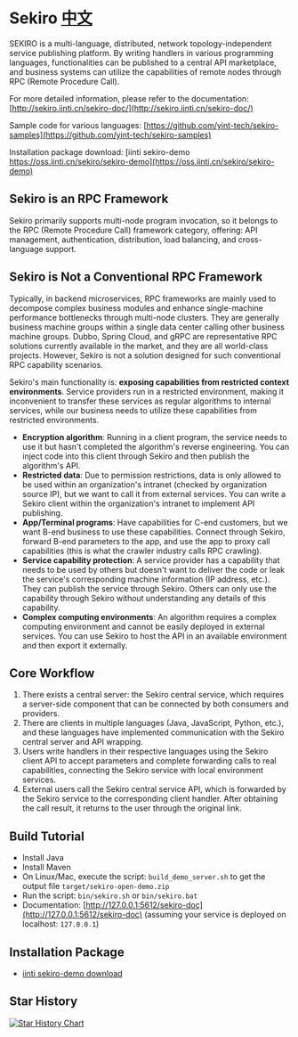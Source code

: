 # Sekiro [中文](./README.zh-CN.md)

SEKIRO is a multi-language, distributed, network topology-independent service publishing platform. By writing handlers in various programming languages, functionalities can be published to a central API marketplace, and business systems can utilize the capabilities of remote nodes through RPC (Remote Procedure Call).

For more detailed information, please refer to the documentation: [http://sekiro.iinti.cn/sekiro-doc/](http://sekiro.iinti.cn/sekiro-doc/)

Sample code for various languages: [https://github.com/yint-tech/sekiro-samples](https://github.com/yint-tech/sekiro-samples)

Installation package download: [iinti sekiro-demo https://oss.iinti.cn/sekiro/sekiro-demo](https://oss.iinti.cn/sekiro/sekiro-demo)

## Sekiro is an RPC Framework

Sekiro primarily supports multi-node program invocation, so it belongs to the RPC (Remote Procedure Call) framework category, offering: API management, authentication, distribution, load balancing, and cross-language support.

## Sekiro is Not a Conventional RPC Framework

Typically, in backend microservices, RPC frameworks are mainly used to decompose complex business modules and enhance single-machine performance bottlenecks through multi-node clusters. They are generally business machine groups within a single data center calling other business machine groups. Dubbo, Spring Cloud, and gRPC are representative RPC solutions currently available in the market, and they are all world-class projects. However, Sekiro is not a solution designed for such conventional RPC capability scenarios.

Sekiro's main functionality is: **exposing capabilities from restricted context environments**. Service providers run in a restricted environment, making it inconvenient to transfer these services as regular algorithms to internal services, while our business needs to utilize these capabilities from restricted environments.

* **Encryption algorithm**: Running in a client program, the service needs to use it but hasn't completed the algorithm's reverse engineering. You can inject code into this client through Sekiro and then publish the algorithm's API.
* **Restricted data**: Due to permission restrictions, data is only allowed to be used within an organization's intranet (checked by organization source IP), but we want to call it from external services. You can write a Sekiro client within the organization's intranet to implement API publishing.
* **App/Terminal programs**: Have capabilities for C-end customers, but we want B-end business to use these capabilities. Connect through Sekiro, forward B-end parameters to the app, and use the app to proxy call capabilities (this is what the crawler industry calls RPC crawling).
* **Service capability protection**: A service provider has a capability that needs to be used by others but doesn't want to deliver the code or leak the service's corresponding machine information (IP address, etc.). They can publish the service through Sekiro. Others can only use the capability through Sekiro without understanding any details of this capability.
* **Complex computing environments**: An algorithm requires a complex computing environment and cannot be easily deployed in external services. You can use Sekiro to host the API in an available environment and then export it externally.

## Core Workflow

1. There exists a central server: the Sekiro central service, which requires a server-side component that can be connected by both consumers and providers.
2. There are clients in multiple languages (Java, JavaScript, Python, etc.), and these languages have implemented communication with the Sekiro central server and API wrapping.
3. Users write handlers in their respective languages using the Sekiro client API to accept parameters and complete forwarding calls to real capabilities, connecting the Sekiro service with local environment services.
4. External users call the Sekiro central service API, which is forwarded by the Sekiro service to the corresponding client handler. After obtaining the call result, it returns to the user through the original link.

## Build Tutorial

* Install Java
* Install Maven
* On Linux/Mac, execute the script: `build_demo_server.sh` to get the output file `target/sekiro-open-demo.zip`
* Run the script: `bin/sekiro.sh` or `bin/sekiro.bat`
* Documentation: [http://127.0.0.1:5612/sekiro-doc](http://127.0.0.1:5612/sekiro-doc) (assuming your service is deployed on localhost: `127.0.0.1`)

## Installation Package

* [iinti sekiro-demo download](https://oss.iinti.cn/sekiro/sekiro-demo)

## Star History

[![Star History Chart](https://api.star-history.com/svg?repos=yint-tech/sekiro-open&type=Date)](https://www.star-history.com/#yint-tech/sekiro-open&Date)
